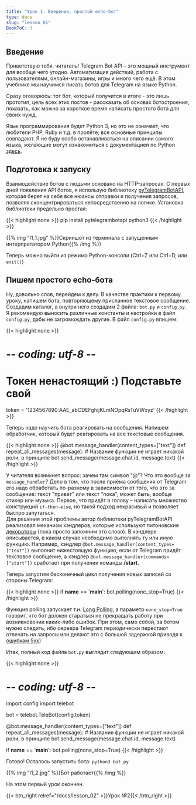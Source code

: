 ```yaml
---
title: "Урок 1. Введение, простой echo-бот"
type: docs
slug: "lesson_01"
BookToC: 3
---
```


## Введение

Приветствую тебя, читатель! Telegram Bot API – это мощный инструмент для вообще чего угодно. Автоматизация действий, работа с пользователями, онлайн-магазины, игры и много чего ещё. В этом учебнике мы научимся писать ботов для Telegram на языке Python.  

Сразу оговорюсь: тот бот, который получится в итоге - это лишь прототип, цель всех этих постов - рассказать об основах ботостроения, показать, как можно за короткое время написать простого бота для своих нужд.  

Язык программирования будет Python 3, но это не означает, что любители PHP, Ruby и т.д. в пролёте; все основные принципы совпадают. Я не буду особо останавливаться на описании самого языка, желающие могут ознакомиться с документацией по Python [здесь](https://www.python.org/doc/versions/).  

## Подготовка к запуску

Взаимодействие ботов с людьми основано на HTTP-запросах. С первых дней появления API ботов, я использую библиотеку [pyTelegramBotAPI](https://github.com/eternnoir/pyTelegramBotAPI), которая берет на себя все нюансы отправки и получения запросов, позволяя сконцентрироваться непосредственно на логике. Установка библиотеки предельно простая:

{{< highlight none >}}
pip install pytelegrambotapi
python3
{{< /highlight >}}

{{% img "l1_1.jpg" %}}Скриншот из терминала с запущенным интерпретатором Python{{% /img %}}  

Теперь можно выйти из режима Python-консоли (Ctrl+Z или Ctrl+D, или `exit()`)

## Пишем простого echo-бота
Ну, довольно слов, перейдем к делу. В качестве практики к первому уроку, напишем бота, повторяющему присланное текстовое сообщение. Создадим каталог, а внутри него создадим 2 файла: `bot.py` и `config.py`. Я рекомендую выносить различные константы и настройки в файл `config.py`, дабы не загромождать другие. В файл `config.py` впишем:

{{< highlight none >}}
# -*- coding: utf-8 -*-
# Токен ненастоящий :) Подставьте свой
token = '1234567890:AAE_abCDEFghijKLmNOpqRsTuVWxyz'
{{< /highlight >}}

Теперь надо научить бота реагировать на сообщения. Напишем обработчик, который будет реагировать на все текстовые сообщения.

{{< highlight none >}}
@bot.message_handler(content_types=["text"])
def repeat_all_messages(message): # Название функции не играет никакой роли, в принципе
    bot.send_message(message.chat.id, message.text)
{{< /highlight >}}

У читателя возникнет вопрос: зачем там символ "@"? Что это вообще за `message_handler`? Дело в том, что после приёма сообщения от Telegram его надо обработать по-разному в зависимости от того, что это за сообщение: текст "привет" или текст "пока", может быть, вообще стикер или музыка. Первое, что придёт в голову – написать множество конструкций `if-then-else`, но такой подход некрасивый и позволяет быстро запутаться.   
Для решения этой проблемы автор библиотеки pyTelegramBotAPI реализовал механизм хэндлеров, которые используют питоновские [декораторы](https://devpractice.ru/python-lesson-19-decorators) (пока просто запомним это слово). В хэндлере описывается, в каком случае необходимо выполнять ту или иную функцию. Например, хэндлер `@bot.message_handler(content_types=["text"])` выполнит нижестоящую функцию, если от Telegram придёт текстовое сообщение, а хэндлер `@bot.message_handler(commands=["start"])` сработает при получении команды **/start**.

Теперь запустим бесконечный цикл получения новых записей со стороны Telegram:

{{< highlight none >}}
if __name__ == '__main__':
    bot.polling(none_stop=True)
{{< /highlight >}}

Функция polling запускает т.н. [Long Polling](http://www.pubnub.com/blog/http-long-polling/), а параметр `none_stop=True` говорит, что бот должен стараться не прекращать работу при возникновении каких-либо ошибок. При этом, само собой, за ботом нужно следить, ибо сервера Telegram периодически перестают отвечать на запросы или делают это с большой задержкой приводя к [ошибкам 5xx](https://ru.wikipedia.org/wiki/Список_кодов_состояния_HTTP#5xx))

Итак, полный код файла `bot.py` выглядит следующим образом:

{{< highlight none >}}
# -*- coding: utf-8 -*-
import config
import telebot

bot = telebot.TeleBot(config.token)

@bot.message_handler(content_types=["text"])
def repeat_all_messages(message): # Название функции не играет никакой роли, в принципе
    bot.send_message(message.chat.id, message.text)

if __name__ == '__main__':
     bot.polling(none_stop=True)
{{< /highlight >}}

Готово! Осталось запустить бота: `python3 bot.py`

{{% img "l1_2.jpg" %}}Бот работает{{% /img %}}  

На этом первый урок окончен.

{{< btn_right relref="/docs/lesson_02" >}}Урок №2{{< /btn_right >}}
